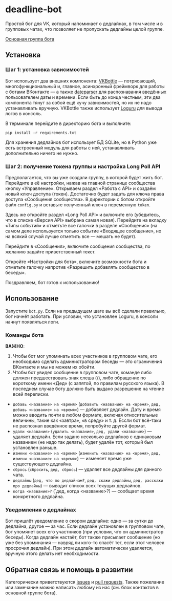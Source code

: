 # deadline-bot
Простой бот для VK, который напоминает о дедлайнах, в том числе и в групповых чатах, что позволяет не пропускать дедлайны целой группе.

[Основная группа бота](https://vk.com/bot_deadline)

## Установка

### Шаг 1: установка зависимостей

Бот использует два внешних компонента: [VKBottle](https://github.com/vkbottle/vkbottle) — потрясающий, многофункциональный и, главное, асинхронный фреймворк для работы с ботами ВКонтакте — а также [dateparser](https://github.com/scrapinghub/dateparser) для распознавания введённых пользователем даты и времени. Если быть до конца честным, эти два компонента тянут за собой ещё кучу зависимостей, но их не надо устанавливать вручную. VKBottle также использует [Loguru](https://github.com/Delgan/loguru) для вывода логов в консоль.

В терминале перейдите в директорию бота и выполните:

`pip install -r requirements.txt`

Для хранения дедлайнов бот использует БД SQLite, но в Python уже есть встроенный модуль для работы с ней, устанавливать дополнительно ничего не нужно.

### Шаг 2: получение токена группы и настройка Long Poll API

Предполагается, что вы уже создали группу, в которой будет жить бот. Перейдите в её настройки, нажав на главной странице сообщества кнопку «Управление». Открываем раздел «Работа с API» и создаём новый ключ доступа (токен). Достаточно будет задать для ключа права доступа «Сообщения сообщества». В директории с ботом откройте файл `config.py` и вставьте полученный ключ в переменную `token`.

Здесь же откройте раздел «Long Poll API» и включите его (убедитесь, что в списке «Версия API» выбрана самая новая). Перейдите на вкладку «Типы событий» и отметьте все галочки в разделе «Сообщения» (на самом деле используется только событие «Входящее сообщение», но на всякий случай лучше отметить все — мешать не будет).

Перейдите в «Сообщения», включите сообщения сообщества, по желанию задайте приветственный текст.

Откройте «Настройки для бота», включите возможности бота и отметьте галочку напротив «Разрешить добавлять сообщество в беседы».

Поздравляем, бот готов к использованию!

## Использование

Запустите `bot.py`. Если на предыдущем шаге вы всё сделали правильно, бот начнёт работать. При условии, что установлен Loguru, в консоли начнут появляться логи.

### Команды бота

**ВАЖНО**:

1. Чтобы бот мог упоминать всех участников в групповом чате, его необходимо сделать администратором беседы — это ограничения ВКонтакте и мы не можем их обойти.
2. Чтобы бот увидел сообщение в групповом чате, команде либо должен предшествовать знак слеша (/), либо обращение по короткому имени «Дед» (с запятой, по правилам русского языка). В последнем случае боту должно быть выдано разрешение на чтение всей переписки.

* `добавь <название> на <время>` (`добавить <название> на <время>`, `дед, добавь <название> на <время>`) — добавляет дедлайн. Дату и время можно вводить почти в любом формате, включая относительные величины, такие как «завтра», «в среду» и т.&nbsp;д. Ессли бот всё-таки не распознал введённое время, попробуйте другой формат.
* `удали <название>` (`удалить <название>`, `дед, удали <название>`) — удаляет дедлайн. Если задано несколько дедлайнов с одинаковым названием (не надо так делать), будет удалён тот, который был установлен раньше.
* `измени <название> на <время>` (`изменить <название> на <время>`, `дед, измени <название> на <время>`) — изменяет время уже существующего дедлайна.
* `сбрось` (`сбросить`, `дед, сбрось`) — удаляет все дедлайны для данного чата.
* `дедлайны` (`дед, что по дедлайнам?`, `дед, скажи дедлайны`, `дед, расскажи про дедлайны`) — выводит список всех текущих дедлайнов.
* `когда <название>?` (`дед, когда <название>?) — сообщает время конкретного дедлайна.

### Уведомления о дедлайнах

Бот пришлёт уведомление о скором дедлайне: одно — за сутки до дедлайна, другое — за час. Если дедлайн установлен в групповом чате, бот упомянет всех его участников (при условии, что он администратор беседы). Когда дедлайн настаёт, бот также присылает сообщение (но уже без упоминания — навряд ли кого-то спасёт тег, если этот человек просрочил дедлайн). При этом дедлайн автоматически удаляется, вручную этого делать нет необходимости.

## Обратная связь и помощь в развитии

Категорически приветствуются [issues](https://github.com/Futyn-Maker/deadline-bot/issues) и [pull requests](https://github.com/Futyn-Maker/deadline-bot/pulls). Также пожелание или замечание можно написать любому из нас (см. блок контактов в основной группе бота).
